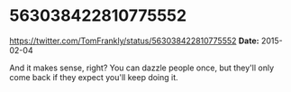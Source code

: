# 563038422810775552
https://twitter.com/TomFrankly/status/563038422810775552
**Date:** 2015-02-04

And it makes sense, right? You can dazzle people once, but they'll only come back if they expect you'll keep doing it.
